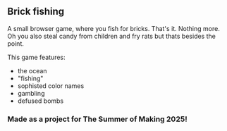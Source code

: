 ## Brick fishing
A small browser game, where you fish for bricks. That's it. Nothing more. Oh you also steal candy from children and fry rats but thats besides the point.<br>

This game features:
- the ocean
- "fishing"
- sophisted color names
- gambling
- defused bombs

### Made as a project for The Summer of Making 2025!
